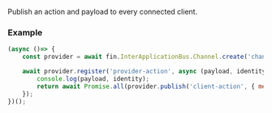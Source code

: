 Publish an action and payload to every connected client.

### Example
```js
(async ()=> {
    const provider = await fin.InterApplicationBus.Channel.create('channelName');

    await provider.register('provider-action', async (payload, identity) => {
        console.log(payload, identity);
        return await Promise.all(provider.publish('client-action', { message: 'Broadcast from provider'}));
    });
})();
```
